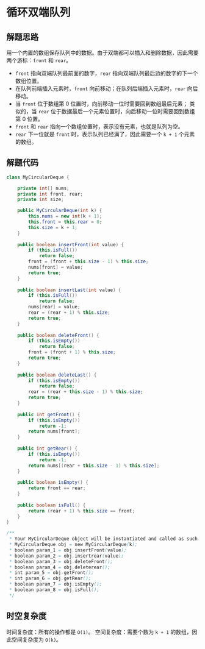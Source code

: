 # 循环双端队列

## 解题思路

用一个内置的数组保存队列中的数据。由于双端都可以插入和删除数据，因此需要两个游标：`front` 和 `rear`。

- `front` 指向双端队列最前面的数字，`rear` 指向双端队列最后边的数字的下一个数组位置。
- 在队列前端插入元素时，`front` 向前移动；在队列后端插入元素时，`rear` 向后移动。
- 当 `front` 位于数组第 0 位置时，向前移动一位时需要回到数组最后元素；
  类似的，当 `rear` 位于数据最后一个元素位置时，向后移动一位时需要回到数组第 0 位置。
- `front` 和 `rear` 指向一个数组位置时，表示没有元素，也就是队列为空。
- `rear` 下一位就是 `front` 时，表示队列已经满了，因此需要一个 `k + 1` 个元素的数组。

## 解题代码

```java
class MyCircularDeque {

    private int[] nums;
    private int front, rear;
    private int size;

    public MyCircularDeque(int k) {
        this.nums = new int[k + 1];
        this.front = this.rear = 0;
        this.size = k + 1;
    }
    
    public boolean insertFront(int value) {
        if (this.isFull())
            return false;
        front = (front + this.size - 1) % this.size;
        nums[front] = value;
        return true;
    }
    
    public boolean insertLast(int value) {
        if (this.isFull())
            return false;
        nums[rear] = value;
        rear = (rear + 1) % this.size;
        return true;
    }
    
    public boolean deleteFront() {
        if (this.isEmpty())
            return false;
        front = (front + 1) % this.size;
        return true;
    }
    
    public boolean deleteLast() {
        if (this.isEmpty())
            return false;
        rear = (rear + this.size - 1) % this.size;
        return true;
    }
    
    public int getFront() {
        if (this.isEmpty())
            return -1;
        return nums[front];
    }
    
    public int getRear() {
        if (this.isEmpty())
            return -1;
        return nums[(rear + this.size - 1) % this.size];
    }
    
    public boolean isEmpty() {
        return front == rear;
    }
    
    public boolean isFull() {
        return (rear + 1) % this.size == front;
    }
}

/**
 * Your MyCircularDeque object will be instantiated and called as such:
 * MyCircularDeque obj = new MyCircularDeque(k);
 * boolean param_1 = obj.insertFront(value);
 * boolean param_2 = obj.insertrear(value);
 * boolean param_3 = obj.deleteFront();
 * boolean param_4 = obj.deleterear();
 * int param_5 = obj.getFront();
 * int param_6 = obj.getRear();
 * boolean param_7 = obj.isEmpty();
 * boolean param_8 = obj.isFull();
 */
```

## 时空复杂度

时间复杂度：所有的操作都是 `O(1)`。
空间复杂度：需要个数为 `k + 1` 的数组，因此空间复杂度为 `O(k)`。
